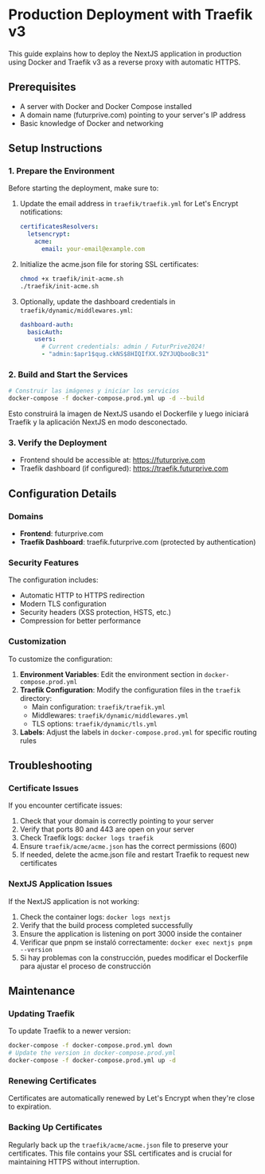 # Production Deployment with Traefik v3

This guide explains how to deploy the NextJS application in production using Docker and Traefik v3 as a reverse proxy with automatic HTTPS.

## Prerequisites

- A server with Docker and Docker Compose installed
- A domain name (futurprive.com) pointing to your server's IP address
- Basic knowledge of Docker and networking

## Setup Instructions

### 1. Prepare the Environment

Before starting the deployment, make sure to:

1. Update the email address in `traefik/traefik.yml` for Let's Encrypt notifications:

   ```yaml
   certificatesResolvers:
     letsencrypt:
       acme:
         email: your-email@example.com
   ```

2. Initialize the acme.json file for storing SSL certificates:

   ```bash
   chmod +x traefik/init-acme.sh
   ./traefik/init-acme.sh
   ```

3. Optionally, update the dashboard credentials in `traefik/dynamic/middlewares.yml`:
   ```yaml
   dashboard-auth:
     basicAuth:
       users:
         # Current credentials: admin / FuturPrive2024!
         - "admin:$apr1$qug.ckNS$8HIQIfXX.9ZYJUQbooBc31"
   ```

### 2. Build and Start the Services

```bash
# Construir las imágenes y iniciar los servicios
docker-compose -f docker-compose.prod.yml up -d --build
```

Esto construirá la imagen de NextJS usando el Dockerfile y luego iniciará Traefik y la aplicación NextJS en modo desconectado.

### 3. Verify the Deployment

- Frontend should be accessible at: https://futurprive.com
- Traefik dashboard (if configured): https://traefik.futurprive.com

## Configuration Details

### Domains

- **Frontend**: futurprive.com
- **Traefik Dashboard**: traefik.futurprive.com (protected by authentication)

### Security Features

The configuration includes:

- Automatic HTTP to HTTPS redirection
- Modern TLS configuration
- Security headers (XSS protection, HSTS, etc.)
- Compression for better performance

### Customization

To customize the configuration:

1. **Environment Variables**: Edit the environment section in `docker-compose.prod.yml`
2. **Traefik Configuration**: Modify the configuration files in the `traefik` directory:
   - Main configuration: `traefik/traefik.yml`
   - Middlewares: `traefik/dynamic/middlewares.yml`
   - TLS options: `traefik/dynamic/tls.yml`
3. **Labels**: Adjust the labels in `docker-compose.prod.yml` for specific routing rules

## Troubleshooting

### Certificate Issues

If you encounter certificate issues:

1. Check that your domain is correctly pointing to your server
2. Verify that ports 80 and 443 are open on your server
3. Check Traefik logs: `docker logs traefik`
4. Ensure `traefik/acme/acme.json` has the correct permissions (600)
5. If needed, delete the acme.json file and restart Traefik to request new certificates

### NextJS Application Issues

If the NextJS application is not working:

1. Check the container logs: `docker logs nextjs`
2. Verify that the build process completed successfully
3. Ensure the application is listening on port 3000 inside the container
4. Verificar que pnpm se instaló correctamente: `docker exec nextjs pnpm --version`
5. Si hay problemas con la construcción, puedes modificar el Dockerfile para ajustar el proceso de construcción

## Maintenance

### Updating Traefik

To update Traefik to a newer version:

```bash
docker-compose -f docker-compose.prod.yml down
# Update the version in docker-compose.prod.yml
docker-compose -f docker-compose.prod.yml up -d
```

### Renewing Certificates

Certificates are automatically renewed by Let's Encrypt when they're close to expiration.

### Backing Up Certificates

Regularly back up the `traefik/acme/acme.json` file to preserve your certificates. This file contains your SSL certificates and is crucial for maintaining HTTPS without interruption.
